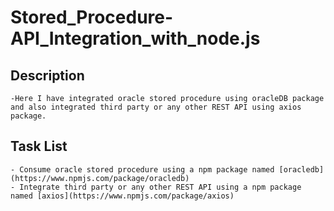 # Stored_Procedure-API_Integration_with_node.js

## Description
    -Here I have integrated oracle stored procedure using oracleDB package and also integrated third party or any other REST API using axios package.
## Task List
    - Consume oracle stored procedure using a npm package named [oracledb](https://www.npmjs.com/package/oracledb)
    - Integrate third party or any other REST API using a npm package named [axios](https://www.npmjs.com/package/axios)
